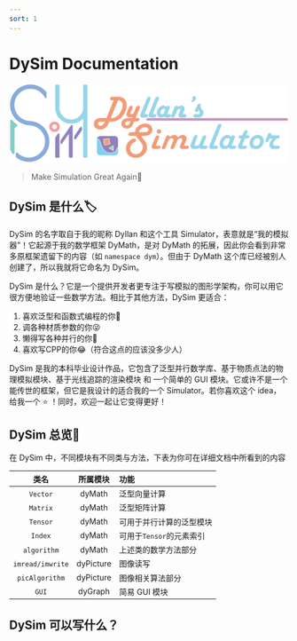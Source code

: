 ```yaml
---
sort: 1
---
```


# DySim Documentation

![logoAddWord](README.assets/logoAddWord-16435318604501.png)

>Make Simulation Great Again🤺

## DySim 是什么🏷️

DySim 的名字取自于我的昵称 Dyllan 和这个工具 Simulator，表意就是“我的模拟器”！它起源于我的数学框架 DyMath，是对 DyMath 的拓展，因此你会看到非常多原框架遗留下的内容（如 `namespace dym`）。但由于 DyMath 这个库已经被别人创建了，所以我就将它命名为 DySim。

DySim 是什么？它是一个提供开发者更专注于写模拟的图形学架构，你可以用它很方便地验证一些数学方法。相比于其他方法，DySim 更适合：

1. 喜欢泛型和函数式编程的你🥰
2. 调各种材质参数的你😜
3. 懒得写各种并行的你🤔
4. 喜欢写CPP的你😂（符合这点的应该没多少人）

DySim 是我的本科毕业设计作品，它包含了泛型并行数学库、基于物质点法的物理模拟模块、基于光线追踪的渲染模块 和 一个简单的 GUI 模块。它或许不是一个能传世的框架，但它是我设计的适合我的一个 Simulator。若你喜欢这个 idea，给我一个 ⭐️ ！同时，欢迎一起让它变得更好！

## DySim 总览🍿

在 DySim 中，不同模块有不同类与方法，下表为你可在详细文档中所看到的内容

|       类名       | 所属模块  | 功能                     |
| :--------------: | :-------: | :----------------------- |
|     `Vector`     |  dyMath   | 泛型向量计算             |
|     `Matrix`     |  dyMath   | 泛型矩阵计算             |
|     `Tensor`     |  dyMath   | 可用于并行计算的泛型模块 |
|     `Index`      |  dyMath   | 可用于`Tensor`的元素索引 |
|   `algorithm`    |  dyMath   | 上述类的数学方法部分     |
| `imread/imwrite` | dyPicture | 图像读写                 |
|  `picAlgorithm`  | dyPicture | 图像相关算法部分         |
|      `GUI`       |  dyGraph  | 简易 GUI 模块            |

## DySim 可以写什么？

